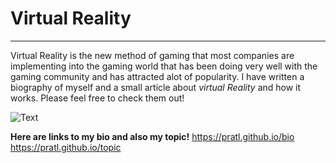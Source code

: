  # Virtual Reality  

---
Virtual Reality is the new method of gaming that most companies are implementing into the gaming world that has been
doing very well with the gaming community and has attracted alot of popularity. I have written a biography of myself and a small article
about *virtual Reality* and how it works. Please feel free to check them out!


![Text](https://images.anandtech.com/doci/9921/oculus_rift_vr_hardware_bundle_678_678x452.jpg)

**Here are links to my bio and also my topic!**
https://pratl.github.io/bio
https://pratl.github.io/topic
